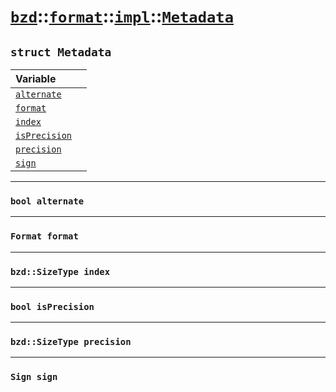 # [`bzd`](../../../../index.md)::[`format`](../../../index.md)::[`impl`](../../index.md)::[`Metadata`](../index.md)

## `struct Metadata`


|Variable||
|:---|:---|
|[`alternate`](./index.md)||
|[`format`](./index.md)||
|[`index`](./index.md)||
|[`isPrecision`](./index.md)||
|[`precision`](./index.md)||
|[`sign`](./index.md)||
------
### `bool alternate`

------
### `Format format`

------
### `bzd::SizeType index`

------
### `bool isPrecision`

------
### `bzd::SizeType precision`

------
### `Sign sign`

